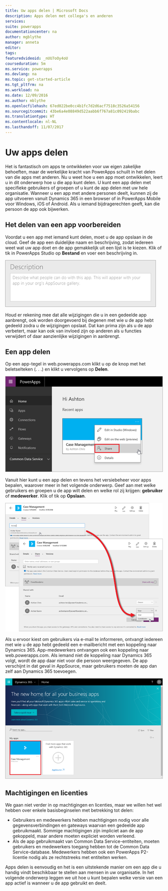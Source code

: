 ```yaml
---
title: Uw apps delen | Microsoft Docs
description: Apps delen met collega's en anderen
services: 
suite: powerapps
documentationcenter: na
author: mgblythe
manager: anneta
editor: 
tags: 
featuredvideoid: _nUU7oOy4oU
courseduration: 5m
ms.service: powerapps
ms.devlang: na
ms.topic: get-started-article
ms.tgt_pltfrm: na
ms.workload: na
ms.date: 12/09/2016
ms.author: mblythe
ms.openlocfilehash: 67ed022be0cc4b1fc7d2d6acf7518c3526a54156
ms.sourcegitcommit: 43be6a4e08849d522aabb6f767a81c092419babc
ms.translationtype: HT
ms.contentlocale: nl-NL
ms.lasthandoff: 11/07/2017
---
```

# <a name="share-your-apps"></a>Uw apps delen
Het is fantastisch om apps te ontwikkelen voor uw eigen zakelijke behoeften, maar de werkelijke kracht van PowerApps schuilt in het delen van die apps met anderen. Nu u weet hoe u een app moet ontwikkelen, leert u in dit onderwerp hoe u die app kunt delen. U kunt een app delen met specifieke gebruikers of groepen of u kunt de app delen met uw hele organisatie. Wanneer u een app met andere personen deelt, kunnen zij de app uitvoeren vanuit Dynamics 365 in een browser of in PowerApps Mobile voor Windows, iOS of Android. Als u iemand bijdragerechten geeft, kan die persoon de app ook bijwerken.

## <a name="prepare-to-share-an-app"></a>Het delen van een app voorbereiden
Voordat u een app met iemand kunt delen, moet u de app opslaan in de cloud. Geef de app een duidelijke naam en beschrijving, zodat iedereen weet wat uw app doet en de app gemakkelijk uit een lijst is te kiezen. Klik of tik in PowerApps Studio op **Bestand** en voer een beschrijving in.

![App-beschrijving](./media/learning-manage-share-apps/app-description.png)

Houd er rekening mee dat alle wijzigingen die u in een gedeelde app aanbrengt, ook worden doorgevoerd bij degenen met wie u de app hebt gedeeld zodra u de wijzigingen opslaat. Dat kan prima zijn als u de app verbetert, maar kan ook van invloed zijn op anderen als u functies verwijdert of daar aanzienlijke wijzigingen in aanbrengt.

## <a name="share-an-app"></a>Een app delen
Op een app-tegel in web.powerapps.com klikt u op de knop met het beletselteken (. . .) en klikt u vervolgens op **Delen**.

![Een app delen vanuit web.powerapps.com](./media/learning-manage-share-apps/share-app.png)

Vanuit hier kunt u een app delen en tevens het versiebeheer voor apps bepalen, waarover meer in het volgende onderwerp. Geef aan met welke gebruikers en groepen u de app wilt delen en welke rol zij krijgen: **gebruiker** of **medewerker**. Klik of tik op **Opslaan**.

![Gebruikers en groepen selecteren](./media/learning-manage-share-apps/select-users.png)

Als u ervoor kiest om gebruikers via e-mail te informeren, ontvangt iedereen met wie u de app hebt gedeeld een e-mailbericht met een koppeling naar Dynamics 365. App-medewerkers ontvangen ook een koppeling naar web.powerapps.com.  Als iemand niet de koppeling naar Dynamics 365 volgt, wordt de app daar niet voor die persoon weergegeven. De app verschijnt in dat geval in AppSource, maar gebruikers moeten de app dan zelf aan Dynamics 365 toevoegen.

![App in Dynamics 365](./media/learning-manage-share-apps/dynamics-365.png)

## <a name="permissions-and-licensing"></a>Machtigingen en licenties
We gaan niet verder in op machtigingen en licenties, maar we willen het wel hebben over enkele basisbeginselen met betrekking tot delen:

* Gebruikers en medewerkers hebben machtigingen nodig voor alle gegevensverbindingen en gateways waarvan een gedeelde app gebruikmaakt. Sommige machtigingen zijn impliciet aan de app gekoppeld, maar andere moeten expliciet worden verleend.
* Als de app gebruikmaakt van Common Data Service-entiteiten, moeten gebruikers en medewerkers toegang hebben tot de Common Data Service-database. Medewerkers hebben ook een PowerApps P2-licentie nodig als ze rechtstreeks met entiteiten werken.

Apps delen is eenvoudig en het is een uitstekende manier om een app die u handig vindt beschikbaar te stellen aan mensen in uw organisatie. In het volgende onderwerp leggen we uit hoe u kunt bepalen welke versie van een app actief is wanneer u de app gebruikt en deelt.

